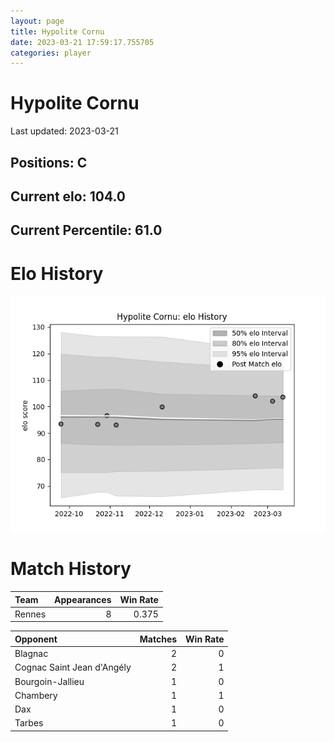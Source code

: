 ```yaml
---  
layout: page  
title: Hypolite Cornu  
date: 2023-03-21 17:59:17.755705  
categories: player  
---
```

# Hypolite Cornu


Last updated: 2023-03-21
## Positions: C

## Current elo: 104.0

## Current Percentile: 61.0

# Elo History


![elo history](history_HypoliteCornu.png)
# Match History


| Team   |   Appearances |   Win Rate |
|:-------|--------------:|-----------:|
| Rennes |             8 |      0.375 |

| Opponent                   |   Matches |   Win Rate |
|:---------------------------|----------:|-----------:|
| Blagnac                    |         2 |          0 |
| Cognac Saint Jean d'Angély |         2 |          1 |
| Bourgoin-Jallieu           |         1 |          0 |
| Chambery                   |         1 |          1 |
| Dax                        |         1 |          0 |
| Tarbes                     |         1 |          0 |